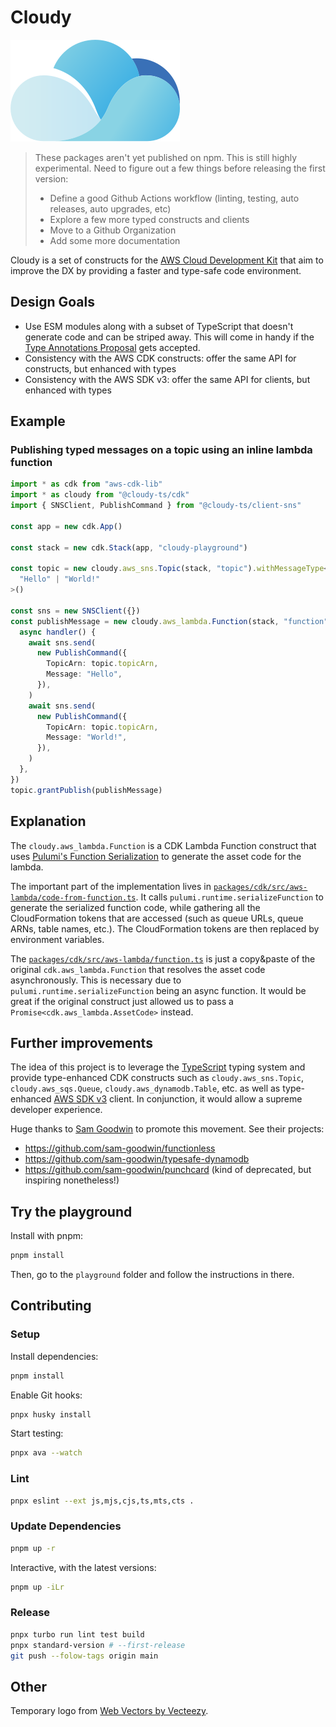 # Cloudy

![Cloudy](docs/cloudy.svg)

> These packages aren't yet published on npm. This is still highly experimental.
> Need to figure out a few things before releasing the first version:
>
> - Define a good Github Actions workflow (linting, testing, auto releases, auto upgrades, etc)
> - Explore a few more typed constructs and clients
> - Move to a Github Organization
> - Add some more documentation

Cloudy is a set of constructs for the [AWS Cloud Development Kit](https://github.com/aws/aws-cdk) that aim to improve the DX by providing a faster and type-safe code environment.

## Design Goals

- Use ESM modules along with a subset of TypeScript that doesn't generate code and can be striped away. This will come in handy if the [Type Annotations Proposal](https://github.com/tc39/proposal-type-annotations) gets accepted.
- Consistency with the AWS CDK constructs: offer the same API for constructs, but enhanced with types
- Consistency with the AWS SDK v3: offer the same API for clients, but enhanced with types

## Example

### Publishing typed messages on a topic using an inline lambda function

```ts
import * as cdk from "aws-cdk-lib"
import * as cloudy from "@cloudy-ts/cdk"
import { SNSClient, PublishCommand } from "@cloudy-ts/client-sns"

const app = new cdk.App()

const stack = new cdk.Stack(app, "cloudy-playground")

const topic = new cloudy.aws_sns.Topic(stack, "topic").withMessageType<
  "Hello" | "World!"
>()

const sns = new SNSClient({})
const publishMessage = new cloudy.aws_lambda.Function(stack, "function", {
  async handler() {
    await sns.send(
      new PublishCommand({
        TopicArn: topic.topicArn,
        Message: "Hello",
      }),
    )
    await sns.send(
      new PublishCommand({
        TopicArn: topic.topicArn,
        Message: "World!",
      }),
    )
  },
})
topic.grantPublish(publishMessage)
```

## Explanation

The `cloudy.aws_lambda.Function` is a CDK Lambda Function construct that uses [Pulumi's Function Serialization](https://www.pulumi.com/docs/intro/concepts/function-serialization/) to generate the asset code for the lambda.

The important part of the implementation lives in [`packages/cdk/src/aws-lambda/code-from-function.ts`](packages/cdk/src/aws-lambda/code-from-function.ts). It calls `pulumi.runtime.serializeFunction` to generate the serialized function code, while gathering all the CloudFormation tokens that are accessed (such as queue URLs, queue ARNs, table names, etc.). The CloudFormation tokens are then replaced by environment variables.

The [`packages/cdk/src/aws-lambda/function.ts`](packages/cdk/src/aws-lambda/function.ts) is just a copy&paste of the original `cdk.aws_lambda.Function` that resolves the asset code asynchronously. This is necessary due to `pulumi.runtime.serializeFunction` being an async function. It would be great if the original construct just allowed us to pass a `Promise<cdk.aws_lambda.AssetCode>` instead.

## Further improvements

The idea of this project is to leverage the [TypeScript](https://www.typescriptlang.org/) typing system and provide type-enhanced CDK constructs such as `cloudy.aws_sns.Topic`, `cloudy.aws_sqs.Queue`, `cloudy.aws_dynamodb.Table`, etc. as well as type-enhanced [AWS SDK v3](https://docs.aws.amazon.com/AWSJavaScriptSDK/v3/latest/index.html) client. In conjunction, it would allow a supreme developer experience.

Huge thanks to [Sam Goodwin](https://github.com/sam-goodwin) to promote this movement. See their projects:

- https://github.com/sam-goodwin/functionless
- https://github.com/sam-goodwin/typesafe-dynamodb
- https://github.com/sam-goodwin/punchcard (kind of deprecated, but inspiring nonetheless!)

## Try the playground

Install with pnpm:

```sh
pnpm install
```

Then, go to the `playground` folder and follow the instructions in there.

## Contributing

### Setup

Install dependencies:

```sh
pnpm install
```

Enable Git hooks:

```sh
pnpx husky install
```

Start testing:

```sh
pnpx ava --watch
```

### Lint

```sh
pnpx eslint --ext js,mjs,cjs,ts,mts,cts .
```

### Update Dependencies

```sh
pnpm up -r
```

Interactive, with the latest versions:

```sh
pnpm up -iLr
```

### Release

```sh
pnpx turbo run lint test build
pnpx standard-version # --first-release
git push --folow-tags origin main
```

## Other

Temporary logo from <a href="https://www.vecteezy.com/free-vector/web">Web Vectors by Vecteezy</a>.
